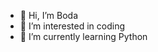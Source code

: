 - 👋 Hi, I’m Boda
- 👀 I’m interested in coding
- 🌱 I’m currently learning Python
<!---
Boda69/Boda69 is a ✨ special ✨ repository because its `README.md` (this file) appears on your GitHub profile.
You can click the Preview link to take a look at your changes.
--->
